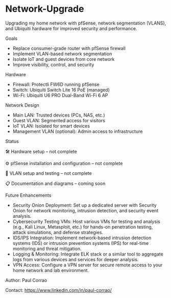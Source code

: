 # Network-Upgrade
Upgrading my home network with pfSense, network segmentation (VLANS), and Ubiquiti hardware for improved security and performance.

Goals
- Replace consumer-grade router with pfSense firewall
- Implement VLAN-based network segmentation
- Isolate IoT and guest devices from core network
- Improve visibility, control, and security

Hardware
- Firewall: Protectli FW6D running pfSense
- Switch: Ubiquiti Switch Lite 16 PoE (managed)
- Wi-Fi: Ubiquiti U6 PRO Dual-Band Wi-Fi 6 AP

Network Design
- Main LAN: Trusted devices (PCs, NAS, etc.)
- Guest VLAN: Segmented access for visitors
- IoT VLAN: Isolated for smart devices
- Management VLAN (optional): Admin access to infrastructure

Status

🛠️ Hardware setup – not complete

⚙️ pfSense installation and configuration – not complete

🔧 VLAN setup and testing – not complete

📋 Documentation and diagrams – coming soon

Future Enhancements
- Security Onion Deployment: Set up a dedicated server with Security Onion for network monitoring, intrusion detection, and security event analysis.
- Cybersecurity Testing VMs: Host various VMs for testing and analysis (e.g., Kali Linux, Metasploit, etc.) for hands-on penetration testing, attack simulations, and defense strategies.
- IDS/IPS Integration: Implement network-based intrusion detection systems (IDS) or intrusion prevention systems (IPS) for real-time monitoring and threat mitigation.
- Logging & Monitoring: Integrate ELK stack or a similar tool to aggregate logs from various devices and services for deeper analysis.
- VPN Access: Configure a VPN server for secure remote access to your home network and lab environment.


Author: Paul Corrao

Contact: https://www.linkedin.com/in/paul-corrao/
